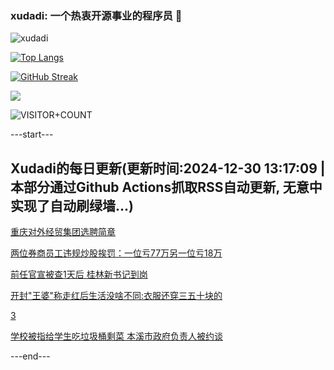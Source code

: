 ### xudadi: 一个热衷开源事业的程序员 👋

![xudadi](https://github-readme-stats-git-masterorgs-github-readme-stats-team.vercel.app/api?username=xudadi)

[![Top Langs](https://github-readme-stats.vercel.app/api/top-langs/?username=xudadi)](https://github.com/anuraghazra/github-readme-stats)

[![GitHub Streak](https://streak-stats.demolab.com?user=xudadi&locale=zh_Hans)](https://git.io/streak-stats)

![](https://raw.githubusercontent.com/xudadi/xudadi/main/assets/github-contribution-grid-snake.svg)

![VISITOR+COUNT](https://komarev.com/ghpvc/?username=xudadi&label=VISITOR+COUNT)


---start---

## Xudadi的每日更新(更新时间:2024-12-30 13:17:09 | 本部分通过Github Actions抓取RSS自动更新, 无意中实现了自动刷绿墙...)

[重庆对外经贸集团选聘简章](https://www.gongkaoleida.com/article/2247742)

[两位券商员工违规炒股挨罚：一位亏77万另一位亏18万](https://m.163.com/news/article/JKJUN0T305198CJN.html)

[前任官宣被查1天后 桂林新书记到岗](https://m.163.com/news/article/JKJLTD5E0530M570.html)

[开封"王婆"称走红后生活没啥不同:衣服还穿三五十块的](https://m.163.com/news/article/JKJOOJRL0530JPVV.html)

[3](https://m.163.com/touch/news/sub/domestic)

[学校被指给学生吃垃圾桶剩菜 本溪市政府负责人被约谈](https://m.163.com/news/article/JKJP16V0000189PS.html)

---end---
